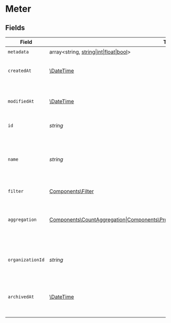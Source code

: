 # Meter


## Fields

| Field                                                                                                                                  | Type                                                                                                                                   | Required                                                                                                                               | Description                                                                                                                            |
| -------------------------------------------------------------------------------------------------------------------------------------- | -------------------------------------------------------------------------------------------------------------------------------------- | -------------------------------------------------------------------------------------------------------------------------------------- | -------------------------------------------------------------------------------------------------------------------------------------- |
| `metadata`                                                                                                                             | array<string, [string\|int\|float\|bool](../../Models/Components/MeterMetadata.md)>                                                    | :heavy_check_mark:                                                                                                                     | N/A                                                                                                                                    |
| `createdAt`                                                                                                                            | [\DateTime](https://www.php.net/manual/en/class.datetime.php)                                                                          | :heavy_check_mark:                                                                                                                     | Creation timestamp of the object.                                                                                                      |
| `modifiedAt`                                                                                                                           | [\DateTime](https://www.php.net/manual/en/class.datetime.php)                                                                          | :heavy_check_mark:                                                                                                                     | Last modification timestamp of the object.                                                                                             |
| `id`                                                                                                                                   | *string*                                                                                                                               | :heavy_check_mark:                                                                                                                     | The ID of the object.                                                                                                                  |
| `name`                                                                                                                                 | *string*                                                                                                                               | :heavy_check_mark:                                                                                                                     | The name of the meter. Will be shown on customer's invoices and usage.                                                                 |
| `filter`                                                                                                                               | [Components\Filter](../../Models/Components/Filter.md)                                                                                 | :heavy_check_mark:                                                                                                                     | N/A                                                                                                                                    |
| `aggregation`                                                                                                                          | [Components\CountAggregation\|Components\PropertyAggregation\|Components\UniqueAggregation](../../Models/Components/MeterAggregation.md) | :heavy_check_mark:                                                                                                                     | The aggregation to apply on the filtered events to calculate the meter.                                                                |
| `organizationId`                                                                                                                       | *string*                                                                                                                               | :heavy_check_mark:                                                                                                                     | The ID of the organization owning the meter.                                                                                           |
| `archivedAt`                                                                                                                           | [\DateTime](https://www.php.net/manual/en/class.datetime.php)                                                                          | :heavy_minus_sign:                                                                                                                     | Whether the meter is archived and the time it was archived.                                                                            |